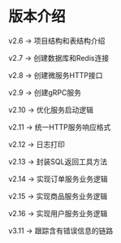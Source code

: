# 版本介绍

v2.6  ->   项目结构和表结构介绍

v2.7  ->   创建数据库和Redis连接

v2.8  ->   创建微服务HTTP接口

v2.9  ->   创建gRPC服务

v2.10 ->   优化服务启动逻辑

v2.11 ->   统一HTTP服务响应格式

v2.12 ->   日志打印

v2.13 ->   封装SQL返回工具方法

v2.14 ->   实现订单服务业务逻辑

v2.15 ->   实现商品服务业务逻辑

v2.16 ->   实现用户服务业务逻辑

v3.11 ->   跟踪含有错误信息的链路  

